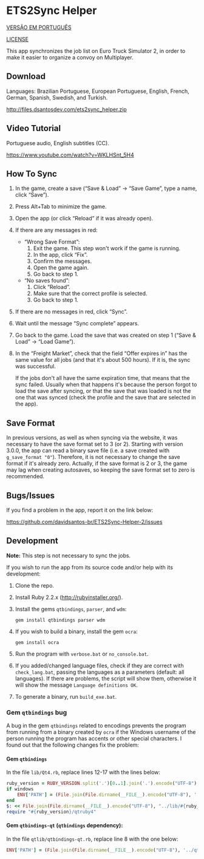 # ETS2Sync Helper
[VERSÃO EM PORTUGUÊS](README.md)

[LICENSE](LICENSE.md)

This app synchronizes the job list on Euro Truck Simulator 2, in order to make it easier to organize a convoy on Multiplayer.

## Download
Languages: Brazilian Portuguese, European Portuguese, English, French, German, Spanish, Swedish, and Turkish.

http://files.dsantosdev.com/ets2sync_helper.zip

## Video Tutorial
Portuguese audio, English subtitles (CC).

https://www.youtube.com/watch?v=WKLHSnt_5H4

## How To Sync
1. In the game, create a save (“Save & Load” → “Save Game”, type a name, click “Save”).
2. Press Alt+Tab to minimize the game.
3. Open the app (or click “Reload” if it was already open).
4. If there are any messages in red:
	* “Wrong Save Format”:
		1. Exit the game. This step won't work if the game is running.
		2. In the app, click “Fix”.
		3. Confirm the messages.
		4. Open the game again.
		5. Go back to step 1.
	* “No saves found”:
		1. Click “Reload”.
		2. Make sure that the correct profile is selected.
		3. Go back to step 1.
5. If there are no messages in red, click “Sync”.
6. Wait until the message “Sync complete” appears.
7. Go back to the game. Load the save that was created on step 1 (“Save & Load” → “Load Game”).
8. In the “Freight Market”, check that the field “Offer expires in” has the same value for all jobs (and that it's about 500 hours). If it is, the sync was successful.

	If the jobs don't all have the same expiration time, that means that the sync failed. Usually when that happens it's because the person forgot to load the save after syncing, or that the save that was loaded is not the one that was synced (check the profile and the save that are selected in the app).

## Save Format
In previous versions, as well as when syncing via the website, it was necessary to have the save format set to 3 (or 2). Starting with version 3.0.0, the app can read a binary save file (i.e. a save created with `g_save_format "0"`). Therefore, it is not necessary to change the save format if it's already zero. Actually, if the save format is 2 or 3, the game may lag when creating autosaves, so keeping the save format set to zero is recommended.

## Bugs/Issues
If you find a problem in the app, report it on the link below:

https://github.com/davidsantos-br/ETS2Sync-Helper-2/issues

## Development
**Note:** This step is not necessary to sync the jobs.

If you wish to run the app from its source code and/or help with its development:

1. Clone the repo.
2. Install Ruby 2.2.x (http://rubyinstaller.org/).
3. Install the gems `qtbindings`, `parser`, and `wdm`:

	```
	gem install qtbindings parser wdm
	```
4. If you wish to build a binary, install the gem `ocra`:

	```
	gem install ocra
	```
5. Run the program with `verbose.bat` or `no_console.bat`.
6. If you added/changed language files, check if they are correct with `check_lang.bat`, passing the languages as a parameters (default: all languages). If there are problems, the script will show them, otherwise it will show the message `Language definitions OK`.
7. To generate a binary, run `build_exe.bat`.

### Gem `qtbindings` bug

A bug in the gem `qtbindings` related to encodings prevents the program from running from a binary created by `ocra` if the Windows username of the person running the program has accents or other special characters. I found out that the following changes fix the problem:

#### Gem `qtbindings`
In the file `lib/Qt4.rb`, replace lines 12-17 with the lines below:

```ruby
ruby_version = RUBY_VERSION.split('.')[0..1].join('.').encode("UTF-8")
if windows
	ENV['PATH'] = (File.join(File.dirname(__FILE__).encode("UTF-8"), '../bin') + ';' + File.join(File.dirname(__FILE__).encode("UTF-8"), "../lib/#{ruby_version}") + ';' + File.join(File.dirname(__FILE__).encode("UTF-8"), "../bin/#{ruby_version}") + ';' + ENV['PATH'].encode("UTF-8")).encode(ENV['PATH'].encoding)
end
$: << File.join(File.dirname(__FILE__).encode("UTF-8"), "../lib/#{ruby_version}").encode("filesystem")
require "#{ruby_version}/qtruby4"
```

#### Gem `qtbindings-qt` (`qtbindings` dependency):
In the file `qtlib/qtbindings-qt.rb`, replace line 8 with the one below:

```ruby
ENV['PATH'] = (File.join(File.dirname(__FILE__).encode("UTF-8"), '../qtbin') + ';' + File.join(File.dirname(__FILE__).encode("UTF-8"), '../qtbin/plugins') + ';' + ENV['PATH'].encode("UTF-8")).encode(ENV['PATH'].encoding)
```
